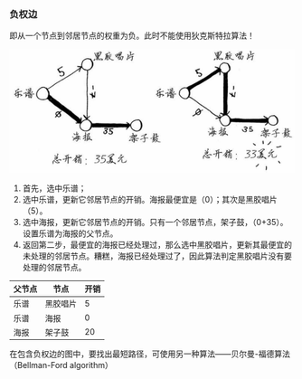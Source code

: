 ### 负权边

即从一个节点到邻居节点的权重为负。此时不能使用狄克斯特拉算法！

![负权边](负权边.png)

1. 首先，选中乐谱；
2. 选中乐谱，更新它邻居节点的开销。海报最便宜是（0）；其次是黑胶唱片（5）。
3. 选中海报，更新它邻居节点的开销。只有一个邻居节点，架子鼓，（0+35）。设置乐谱为海报的父节点。
4. 返回第二步，最便宜的海报已经处理过，那么选中黑胶唱片，更新其最便宜的未处理的邻居节点。糟糕，海报已经处理过了，因此算法判定黑胶唱片没有要处理的邻居节点。

| 父节点 | 节点     | 开销 |
| ------ | -------- | ---- |
| 乐谱   | 黑胶唱片 | 5    |
| 乐谱   | 海报     | 0    |
| 海报   | 架子鼓   | 20   |



在包含负权边的图中，要找出最短路径，可使用另一种算法——贝尔曼-福德算法（Bellman-Ford algorithm）

